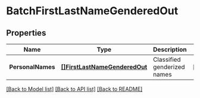 # BatchFirstLastNameGenderedOut

## Properties
Name | Type | Description | Notes
------------ | ------------- | ------------- | -------------
**PersonalNames** | [**[]FirstLastNameGenderedOut**](FirstLastNameGenderedOut.md) | Classified genderized names | [optional] 

[[Back to Model list]](../README.md#documentation-for-models) [[Back to API list]](../README.md#documentation-for-api-endpoints) [[Back to README]](../README.md)


